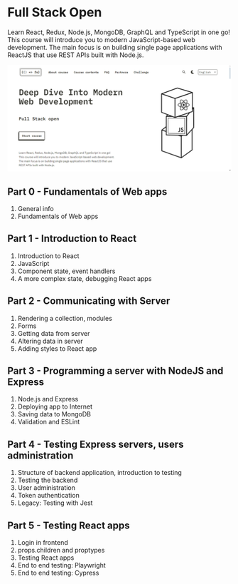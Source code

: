 # Full Stack Open

Learn React, Redux, Node.js, MongoDB, GraphQL and TypeScript in one go! This course will introduce you to modern JavaScript-based web development. The main focus is on building single page applications with ReactJS that use REST APIs built with Node.js.

![Full Stack Open](<Imgs/Full Stack Open.png>)

## Part 0 - Fundamentals of Web apps

1. General info 
2. Fundamentals of Web apps

## Part 1 - Introduction to React

1. Introduction to React
2. JavaScript
3. Component state, event handlers
4. A more complex state, debugging React apps

## Part 2 - Communicating  with Server

1. Rendering a collection, modules
2. Forms
3. Getting data from server
4. Altering data in server
5. Adding styles to React app

## Part 3 - Programming a server with NodeJS and Express

1. Node.js and Express
2. Deploying app to Internet
3. Saving data to MongoDB
4. Validation and ESLint

## Part 4 - Testing Express servers, users administration

1. Structure of backend application, introduction to testing
2. Testing the backend
3. User administration
4. Token authentication
5. Legacy: Testing with Jest

## Part 5 - Testing React apps

1. Login in frontend
2. props.children and proptypes
3. Testing React apps
4. End to end testing: Playwright
5. End to end testing: Cypress